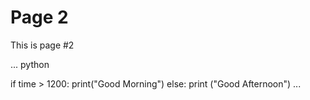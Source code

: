 # Page 2

This is page #2

... python

if time > 1200:
    print("Good Morning")
else:
    print ("Good Afternoon")
...
